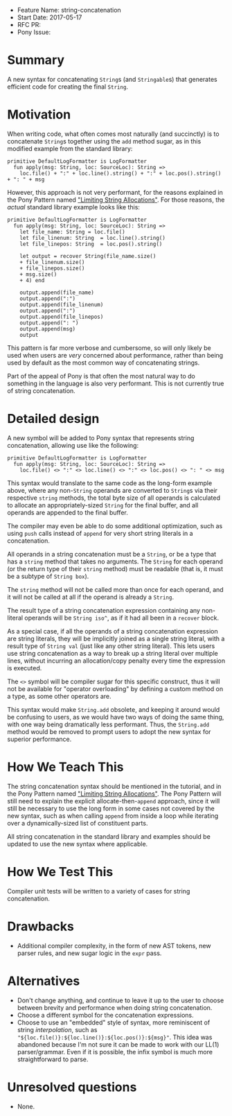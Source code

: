 - Feature Name: string-concatenation
- Start Date: 2017-05-17
- RFC PR:
- Pony Issue:

# Summary

A new syntax for concatenating `String`s (and `Stringable`s) that generates efficient code for creating the final `String`.

# Motivation

When writing code, what often comes most naturally (and succinctly) is to concatenate `String`s together using the `add` method sugar, as in this modified example from the standard library:

```pony
primitive DefaultLogFormatter is LogFormatter
  fun apply(msg: String, loc: SourceLoc): String =>
    loc.file() + ":" + loc.line().string() + ":" + loc.pos().string() + ": " + msg
```

However, this approach is not very performant, for the reasons explained in the Pony Pattern named ["Limiting String Allocations"](https://github.com/ponylang/pony-patterns/blob/master/performance/limiting-string-allocations.md). For those reasons, the *actual* standard library example looks like this:

```pony
primitive DefaultLogFormatter is LogFormatter
  fun apply(msg: String, loc: SourceLoc): String =>
    let file_name: String = loc.file()
    let file_linenum: String  = loc.line().string()
    let file_linepos: String  = loc.pos().string()

    let output = recover String(file_name.size()
    + file_linenum.size()
    + file_linepos.size()
    + msg.size()
    + 4) end

    output.append(file_name)
    output.append(":")
    output.append(file_linenum)
    output.append(":")
    output.append(file_linepos)
    output.append(": ")
    output.append(msg)
    output
```

This pattern is far more verbose and cumbersome, so will only likely be used when users are *very* concerned about performance, rather than being used by default as the most common way of concatenating strings.

Part of the appeal of Pony is that often the most natural way to do something in the language is also very performant. This is not currently true of string concatenation.

# Detailed design

A new symbol will be added to Pony syntax that represents string concatenation, allowing use like the following:

```pony
primitive DefaultLogFormatter is LogFormatter
  fun apply(msg: String, loc: SourceLoc): String =>
    loc.file() <> ":" <> loc.line() <> ":" <> loc.pos() <> ": " <> msg
```

This syntax would translate to the same code as the long-form example above, where any non-`String` operands are converted to `String`s via their respective `string` methods, the total byte size of all operands is calculated to allocate an appropriately-sized `String` for the final buffer, and all operands are appended to the final buffer.

The compiler may even be able to do some additional optimization, such as using `push` calls instead of `append` for very short string literals in a concatenation.

All operands in a string concatenation must be a `String`, or be a type that has a `string` method that takes no arguments. The `String` for each operand (or the return type of their `string` method) must be readable (that is, it must be a subtype of `String box`).

The `string` method will not be called more than once for each operand, and it will not be called at all if the operand is already a `String`.

The result type of a string concatenation expression containing any non-literal operands will be `String iso^`, as if it had all been in a `recover` block.

As a special case, if all the operands of a string concatenation expression are string literals, they will be implicitly joined as a single string literal, with a result type of `String val` (just like any other string literal). This lets users use string concatenation as a way to break up a string literal over multiple lines, without incurring an allocation/copy penalty every time the expression is executed.

The `<>` symbol will be compiler sugar for this specific construct, thus it will not be available for "operator overloading" by defining a custom method on a type, as some other operators are.

This syntax would make `String.add` obsolete, and keeping it around would be confusing to users, as we would have two ways of doing the same thing, with one way being dramatically less performant. Thus, the `String.add` method would be removed to prompt users to adopt the new syntax for superior performance.

# How We Teach This

The string concatenation syntax should be mentioned in the tutorial, and in the Pony Pattern named ["Limiting String Allocations"](https://github.com/ponylang/pony-patterns/blob/master/performance/limiting-string-allocations.md). The Pony Pattern will still need to explain the explicit allocate-then-`append` approach, since it will still be necessary to use the long form in some cases not covered by the new syntax, such as when calling `append` from inside a loop while iterating over a dynamically-sized list of constituent parts.

All string concatenation in the standard library and examples should be updated to use the new syntax where applicable.

# How We Test This

Compiler unit tests will be written to a variety of cases for string concatenation.

# Drawbacks

* Additional compiler complexity, in the form of new AST tokens, new parser rules, and new sugar logic in the `expr` pass.

# Alternatives

* Don't change anything, and continue to leave it up to the user to choose between brevity and performance when doing string concatenation.
* Choose a different symbol for the concatenation expressions.
* Choose to use an "embedded" style of syntax, more reminiscent of string *interpolation*, such as `"${loc.file()}:${loc.line()}:${loc.pos()}:${msg}"`. This idea was abandoned because I'm not sure it can be made to work with our LL(1) parser/grammar. Even if it is possible, the infix symbol is much more straightforward to parse.

# Unresolved questions

* None.
